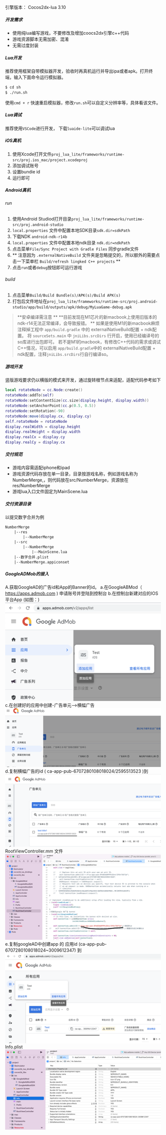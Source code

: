 引擎版本： Cocos2dx-lua 3.10

##### 开发需求

- 使用纯lua编写游戏，不要修改及增加coocs2dx引擎c++代码
- 游戏资源脚本无需加密、混淆
- 无需过度封装

##### Lua开发

推荐使用框架自带模拟器开发，验收时再真机运行并导出ipa或者apk。打开终端，输入下面命令运行模拟器。

```sh
$ cd sh
$ ./run.sh
```

使用`cmd + r` 快速重启模拟器，修改`run.sh`可以自定义分辨率等，具体看该文件。

##### Lua调试

推荐使用`VSCode`进行开发， 下载`luaide-lite`可以调试lua

##### iOS真机

1. 使用Xcode打开文件`proj_lua_lite/frameworks/runtime-src/proj.ios_mac/project.xcodeproj`
2. 添加调试账号
3. 设置bundie id
4. 运行即可

##### Android真机

###### run

1. 使用Android Studiod打开目录`proj_lua_lite/frameworks/runtime-src/proj.android-studio`
2. `local.properties` 文件中配置本地SDK目录`sdk.dir=sdkPath`
3. 下载NDK `android-ndk-r14b`
4. `local.properties` 文件中配置本地ndk目录 `ndk.dir=ndkPath`
5. 点击菜单`File/Sync Project with Gradle Files` 同步gradle文件
6. ** 注意因为 `.externalNativeBuild` 文件夹是忽略提交的，所以额外的需要点击一下菜单栏 `Build/refresh lingked C++ projects` **
7. 点击`run`或者`debug`按钮即可运行游戏

###### build

1. 点击菜单`Build/Build Bundle(s)/APK(s)/Build APK(s)`
2. 打包后文件地址在`proj_lua_lite/frameworks/runtime-src/proj.android-studio/app/build/outputs/apk/debug/MyLuaGame-debug.apk`

> **安卓编译需注意 **
> **目前发现在M1芯片的新macbook上使用旧版本的ndk-r14无法正常编译，会导致报错。 **
> 如果是使用M1的新macbook麻烦注释掉工程中 `app/build.gradle` 中的 externalNativeBuild配置 + ndk配置。
> 将 `sourceSets.main` 中 `jniLibs.srcDirs` 行开启，使用已经编译号的so库进行出包即可。
> 若不是M1的macbook，有修改C++代码的需求或调试C++情况，可以启用 `app/build.gradle`中的 externalNativeBuild配置 + ndk配置，注释`jniLibs.srcDirs`行自行编译so。

##### 游戏开发

竖版游戏要求仍以横版的模式来开发，通过旋转根节点来适配，适配代码参考如下

```lua
local rotateNode = cc.Node:create()
rotateNode:addTo(self)
rotateNode:setContentSize(cc.size(display.height, display.width))
rotateNode:setAnchorPoint(cc.p(0.5, 0.5))
rotateNode:setRotation(-90)
rotateNode:move(display.cx, display.cy)
self.rotateNode = rotateNode
display.realWidth = display.height
display.realHeight = display.width
display.realCx = display.cy
display.realCy = display.cx
```

##### 交付规范

- 游戏内容需适配iphone和ipad
- 游戏资源代码存放在单一目录，目录按游戏名称，例如游戏名称为NumberMerge,，则代码放在src/NumberMerge，资源放在res/NumberMerge
- 游戏lua入口文件固定为MainScene.lua

##### 交付资源目录

以提交数字合并为例

```
NumberMerge
    |--res
        |--NumberMerge
    |--src
        |--NumberMerge
            |--MainScene.lua
    |--数字合并.plist
    |--NumberMerge.appiconset
```

##### GoogleADMob的接入

A.获取GoogleAD的广告id和App的Banner的id。 a.在GoogleABMod（ https://apps.admob.com ) 申请账号并登陆到控制台 b.在控制台新建对应的IOS 平台App (如图：)
![img.png](Readme.img/1.png)
c.在创建好的应用中创建-广告单元-->横幅广告
![img.png](Readme.img/2.png)
d.复制横幅广告的id ( ca-app-pub-6707280108018024/2595513523 )到
![img.png](Readme.img/3.png)
RootViewController.mm 文件
![img.png](Readme.img/4.png)
e.复制googleAD中创建app 的 应用id (ca-app-pub-6707280108018024~3009612347) 到
![img.png](Readme.img/5.png)
Info.plist
![img.png](Readme.img/6.png)

    